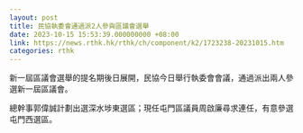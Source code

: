 ```yaml
---
layout: post
title: 民協執委會通過派2人參與區議會選舉
date: 2023-10-15 15:53:39.000000000 +08:00
link: https://news.rthk.hk/rthk/ch/component/k2/1723238-20231015.htm
categories: rthk
---
```


新一屆區議會選舉的提名期後日展開，民協今日舉行執委會會議，通過派出兩人參選新一屆區議會。

總幹事郭偉誠計劃出選深水埗東選區；現任屯門區議員周啟廉尋求連任，有意參選屯門西選區。
